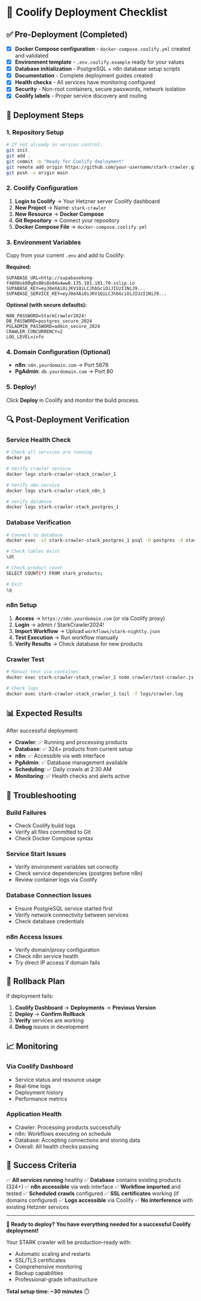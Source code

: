 # 🚀 Coolify Deployment Checklist

## ✅ Pre-Deployment (Completed)

- [x] **Docker Compose configuration** - `docker-compose.coolify.yml` created and validated
- [x] **Environment template** - `.env.coolify.example` ready for your values  
- [x] **Database initialization** - PostgreSQL + n8n database setup scripts
- [x] **Documentation** - Complete deployment guides created
- [x] **Health checks** - All services have monitoring configured
- [x] **Security** - Non-root containers, secure passwords, network isolation
- [x] **Coolify labels** - Proper service discovery and routing

## 🎯 Deployment Steps

### 1. Repository Setup
```bash
# If not already in version control:
git init
git add .
git commit -m "Ready for Coolify deployment"
git remote add origin https://github.com/your-username/stark-crawler.git
git push -u origin main
```

### 2. Coolify Configuration
1. **Login to Coolify** → Your Hetzner server Coolify dashboard
2. **New Project** → Name: `stark-crawler`
3. **New Resource** → **Docker Compose**
4. **Git Repository** → Connect your repository
5. **Docker Compose File** → `docker-compose.coolify.yml`

### 3. Environment Variables
Copy from your current `.env` and add to Coolify:

**Required:**
```env
SUPABASE_URL=http://supabasekong-f4808sk00g8s08s8o84o4ww0.135.181.101.70.sslip.io
SUPABASE_KEY=eyJ0eXAiOiJKV1QiLCJhbGciOiJIUzI1NiJ9...
SUPABASE_SERVICE_KEY=eyJ0eXAiOiJKV1QiLCJhbGciOiJIUzI1NiJ9...
```

**Optional (with secure defaults):**
```env
N8N_PASSWORD=StarkCrawler2024!
DB_PASSWORD=postgres_secure_2024
PGLADMIN_PASSWORD=admin_secure_2024
CRAWLER_CONCURRENCY=2
LOG_LEVEL=info
```

### 4. Domain Configuration (Optional)
- **n8n**: `n8n.yourdomain.com` → Port 5678
- **PgAdmin**: `db.yourdomain.com` → Port 80

### 5. Deploy!
Click **Deploy** in Coolify and monitor the build process.

## 🔍 Post-Deployment Verification

### Service Health Check
```bash
# Check all services are running
docker ps

# Verify crawler service
docker logs stark-crawler-stack_crawler_1

# Verify n8n service  
docker logs stark-crawler-stack_n8n_1

# Verify database
docker logs stark-crawler-stack_postgres_1
```

### Database Verification
```bash
# Connect to database
docker exec -it stark-crawler-stack_postgres_1 psql -U postgres -d stark_products

# Check tables exist
\dt

# Check product count
SELECT COUNT(*) FROM stark_products;

# Exit
\q
```

### n8n Setup
1. **Access** → `https://n8n.yourdomain.com` (or via Coolify proxy)
2. **Login** → admin / StarkCrawler2024!
3. **Import Workflow** → Upload `workflows/stark-nightly.json`
4. **Test Execution** → Run workflow manually
5. **Verify Results** → Check database for new products

### Crawler Test
```bash
# Manual test via container
docker exec stark-crawler-stack_crawler_1 node crawler/test-crawler.js

# Check logs
docker exec stark-crawler-stack_crawler_1 tail -f logs/crawler.log
```

## 📊 Expected Results

After successful deployment:

- **Crawler**: ✅ Running and processing products
- **Database**: ✅ 324+ products from current setup
- **n8n**: ✅ Accessible via web interface
- **PgAdmin**: ✅ Database management available
- **Scheduling**: ✅ Daily crawls at 2:30 AM
- **Monitoring**: ✅ Health checks and alerts active

## 🚨 Troubleshooting

### Build Failures
- Check Coolify build logs
- Verify all files committed to Git
- Check Docker Compose syntax

### Service Start Issues
- Verify environment variables set correctly
- Check service dependencies (postgres before n8n)
- Review container logs via Coolify

### Database Connection Issues
- Ensure PostgreSQL service started first
- Verify network connectivity between services
- Check database credentials

### n8n Access Issues  
- Verify domain/proxy configuration
- Check n8n service health
- Try direct IP access if domain fails

## 🔄 Rollback Plan

If deployment fails:
1. **Coolify Dashboard** → **Deployments** → **Previous Version**
2. **Deploy** → **Confirm Rollback**  
3. **Verify** services are working
4. **Debug** issues in development

## 📈 Monitoring

### Via Coolify Dashboard
- Service status and resource usage
- Real-time logs
- Deployment history
- Performance metrics

### Application Health
- Crawler: Processing products successfully
- n8n: Workflows executing on schedule  
- Database: Accepting connections and storing data
- Overall: All health checks passing

## 🎉 Success Criteria

✅ **All services running** healthy
✅ **Database** contains existing products (324+)
✅ **n8n accessible** via web interface
✅ **Workflow imported** and tested
✅ **Scheduled crawls** configured
✅ **SSL certificates** working (if domains configured)
✅ **Logs accessible** via Coolify
✅ **No interference** with existing Hetzner services

---

**🚀 Ready to deploy? You have everything needed for a successful Coolify deployment!**

Your STARK crawler will be production-ready with:
- Automatic scaling and restarts
- SSL/TLS certificates  
- Comprehensive monitoring
- Backup capabilities
- Professional-grade infrastructure

**Total setup time: ~30 minutes** ⏱️